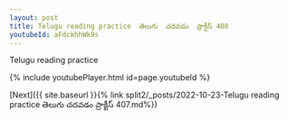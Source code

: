 ```yaml
---
layout: post
title: Telugu reading practice  తెలుగు  చదవడం  ప్రాక్టీస్ 408
youtubeId: aFdckhhWk9s
---
```

 
 
Telugu reading practice
 
 
 
 
 


{% include youtubePlayer.html id=page.youtubeId %}
 
[Next]({{ site.baseurl }}{% link  split2/_posts/2022-10-23-Telugu reading practice  తెలుగు  చదవడం  ప్రాక్టీస్ 407.md%})
 
